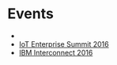 Events
==

- [](http://www.iotevents.org/)
- [IoT Enterprise Summit 2016](https://www.iotuniversity.com/iot-summit-2016/)
- [IBM Interconnect 2016](http://www.ibm.com/cloud-computing/us/en/interconnect/)
